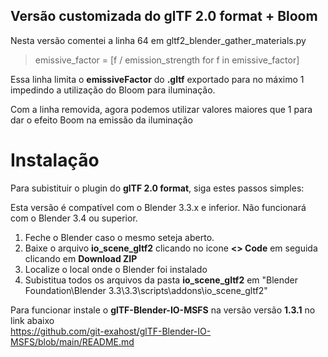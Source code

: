 ## Versão customizada do glTF 2.0 format + Bloom

Nesta versão comentei a linha 64 em gltf2_blender_gather_materials.py

>emissive_factor = [f / emission_strength for f in emissive_factor]

Essa linha limita o **emissiveFactor** do **.gltf** exportado para no máximo 1 impedindo a utilização do Bloom para iluminação.

Com a linha removida, agora podemos utilizar valores maiores que 1 para dar o efeito Boom na emissão da iluminação

# Instalação

Para subistituir o plugin do **glTF 2.0 format**, siga estes passos simples:

Esta versão é compatível com o Blender 3.3.x e inferior. Não funcionará com o Blender 3.4 ou superior.

1. Feche o Blender caso o mesmo seteja aberto.
2. Baixe o arquivo **io_scene_gltf2** clicando no icone **<> Code** em seguida clicando em **Download ZIP**
3. Localize o local onde o Blender foi instalado
4. Subistitua todos os arquivos da pasta **io_scene_gltf2** em "Blender Foundation\Blender 3.3\3.3\scripts\addons\io_scene_gltf2"

Para funcionar instale o **glTF-Blender-IO-MSFS** na versão versão **1.3.1** no link abaixo<br>
https://github.com/git-exahost/glTF-Blender-IO-MSFS/blob/main/README.md

